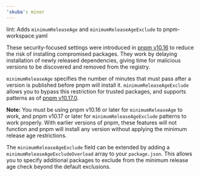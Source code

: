 ```yaml
---
'skuba': minor
---
```


lint: Adds `minimumReleaseAge` and `minimumReleaseAgeExclude` to pnpm-workspace.yaml

These security-focused settings were introduced in [pnpm v10.16](https://github.com/pnpm/pnpm/releases/tag/v10.16.0) to reduce the risk of installing compromised packages. They work by delaying installation of newly released dependencies, giving time for malicious versions to be discovered and removed from the registry.

`minimumReleaseAge` specifies the number of minutes that must pass after a version is published before pnpm will install it. `minimumReleaseAgeExclude` allows you to bypass this restriction for trusted packages, and supports patterns as of [pnpm v10.17.0](https://github.com/pnpm/pnpm/releases/tag/v10.17.0).

**Note:** You must be using pnpm v10.16 or later for `minimumReleaseAge` to work, and pnpm v10.17 or later for `minimumReleaseAgeExclude` patterns to work properly. With earlier versions of pnpm, these features will not function and pnpm will install any version without applying the minimum release age restrictions.

The `minimumReleaseAgeExclude` field can be extended by adding a `minimumReleaseAgeExcludeOverload` array to your `package.json`. This allows you to specify additional packages to exclude from the minimum release age check beyond the default exclusions.
